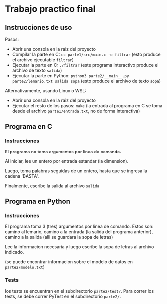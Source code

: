 # Trabajo practico final

## Instrucciones de uso

Pasos:

 - Abrir una consola en la raiz del proyecto
 - Compilar la parte en C: `cc parte1/src/main.c -o filtrar` (esto produce el archivo ejecutable `filtrar`)
 - Ejecutar la parte en C: `./filtrar` (este programa interactivo produce el archivo de texto `salida`)
 - Ejecutar la parte en Python: `python3 parte2/__main__.py parte2/lemario.txt salida sopa` (esto produce el archivo de texto `sopa`)

Alternativamente, usando Linux o WSL:

 - Abrir una consola en la raiz del proyecto
 - Ejecutar el resto de los pasos: `make` (la entrada al programa en C se toma desde el archivo `parte1/entrada.txt`, no de forma interactiva)

## Programa en C

### Instrucciones

El programa no toma argumentos por linea de comando.

Al iniciar, lee un entero por entrada estandar (la dimension).

Luego, toma palabras seguidas de un entero, hasta que se ingresa la cadena 'BASTA'.

Finalmente, escribe la salida al archivo `salida`

## Programa en Python

### Instrucciones

El programa toma 3 (tres) argumentos por linea de comando. Estos son: camino al
lemario, camino a la entrada (la salida del programa anterior), camino a la
salida (alli se guardara la sopa de letras)

Lee la informacion necesaria y luego escribe la sopa de letras al archivo indicado.

(se puede encontrar informacion sobre el modelo de datos en `parte2/modelo.txt`)

### Tests

los tests se encuentran en el subdirectorio `parte2/test/`. Para correr los
tests, se debe correr PyTest en el subdirectorio `parte2/`.
